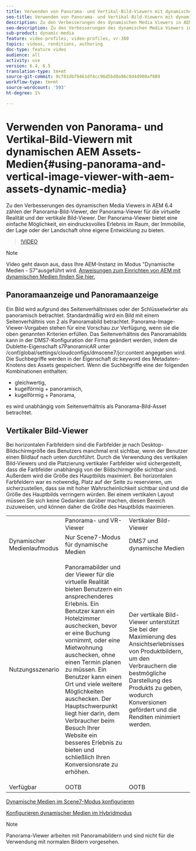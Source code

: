 ```yaml
---
title: Verwenden von Panorama- und Vertikal-Bild-Viewern mit dynamischen AEM Assets-Medien
seo-title: Verwenden von Panorama- und Vertikal-Bild-Viewern mit dynamischen AEM Assets-Medien
description: Zu den Verbesserungen des dynamischen Media Viewers in AEM 6.4 zählen der Panorama-Bild-Viewer, der Panorama-Viewer für die virtuelle Realität und der vertikale Bild-Viewer. Der Panorama-Viewer bietet eine einfache Möglichkeit, ein eindrucksvolles Erlebnis im Raum, der Immobilie, der Lage oder der Landschaft ohne eigene Entwicklung zu bieten.
seo-description: Zu den Verbesserungen des dynamischen Media Viewers in AEM 6.4 zählen der Panorama-Bild-Viewer, der Panorama-Viewer für die virtuelle Realität und der vertikale Bild-Viewer. Der Panorama-Viewer bietet eine einfache Möglichkeit, ein eindrucksvolles Erlebnis im Raum, der Immobilie, der Lage oder der Landschaft ohne eigene Entwicklung zu bieten.
sub-product: dynamic-media
feature: video-profiles, video-profiles, vr-360
topics: videos, renditions, authoring
doc-type: feature video
audience: all
activity: use
version: 6.4, 6.5
translation-type: tm+mt
source-git-commit: 9cf01dbf9461df4cc96d5bd0a96c0d4d900af089
workflow-type: tm+mt
source-wordcount: '593'
ht-degree: 1%

---
```



# Verwenden von Panorama- und Vertikal-Bild-Viewern mit dynamischen AEM Assets-Medien{#using-panorama-and-vertical-image-viewer-with-aem-assets-dynamic-media}

Zu den Verbesserungen des dynamischen Media Viewers in AEM 6.4 zählen der Panorama-Bild-Viewer, der Panorama-Viewer für die virtuelle Realität und der vertikale Bild-Viewer. Der Panorama-Viewer bietet eine einfache Möglichkeit, ein eindrucksvolles Erlebnis im Raum, der Immobilie, der Lage oder der Landschaft ohne eigene Entwicklung zu bieten.

>[!VIDEO](https://video.tv.adobe.com/v/24156/?quality=9&learn=on)

>[!NOTE]
>
>Video geht davon aus, dass Ihre AEM-Instanz im Modus &quot;Dynamische Medien - S7&quot;ausgeführt wird. [Anweisungen zum Einrichten von AEM mit dynamischen Medien finden Sie hier.](https://helpx.adobe.com/experience-manager/6-3/assets/using/config-dynamic-fp-14410.html)

## Panoramaanzeige und Panoramaanzeige

Ein Bild wird aufgrund des Seitenverhältnisses oder der Schlüsselwörter als panoramisch betrachtet. Standardmäßig wird ein Bild mit einem Seitenverhältnis von 2 als Panoramabild betrachtet. Panorama-Image-Viewer-Vorgaben stehen für eine Vorschau zur Verfügung, wenn sie die oben genannten Kriterien erfüllen. Das Seitenverhältnis des Panoramabilds kann in der DMS7-Konfiguration der Firma geändert werden, indem die Dublette-Eigenschaft s7PanoramicAR unter /conf/global/settings/cloudconfigs/dmscene7/jcr:content angegeben wird. Die Suchbegriffe werden in der Eigenschaft dc:keyword des Metadaten-Knotens des Assets gespeichert. Wenn die Suchbegriffe eine der folgenden Kombinationen enthalten:

* gleichwertig,
* kugelförmig + panoramisch,
* kugelförmig + Panorama,

es wird unabhängig vom Seitenverhältnis als Panorama-Bild-Asset betrachtet.

## Vertikaler Bild-Viewer

Bei horizontalen Farbfeldern sind die Farbfelder je nach Desktop-Bildschirmgröße des Benutzers manchmal erst sichtbar, wenn der Benutzer einen Bildlauf nach unten durchführt. Durch die Verwendung des vertikalen Bild-Viewers und die Platzierung vertikaler Farbfelder wird sichergestellt, dass die Farbfelder unabhängig von der Bildschirmgröße sichtbar sind. Außerdem wird die Größe des Hauptbilds maximiert. Bei horizontalen Farbfeldern war es notwendig, Platz auf der Seite zu reservieren, um sicherzustellen, dass sie mit hoher Wahrscheinlichkeit sichtbar sind und die Größe des Hauptbilds verringern würden. Bei einem vertikalen Layout müssen Sie sich keine Gedanken darüber machen, diesen Bereich zuzuweisen, und können daher die Größe des Hauptbilds maximieren.

<table> 
 <tbody>
  <tr>
   <td> </td>
   <td>Panorama- und VR-Viewer</td>
   <td>Vertikaler Bild-Viewer</td>
  </tr>
  <tr>
   <td>Dynamischer Medienlaufmodus</td>
   <td>Nur Scene7-Modus für dynamische Medien</td>
   <td>DMS7 und dynamische Medien</td>
  </tr>
  <tr>
   <td>Nutzungsszenario      </td>
   <td><p>Panoramabilder und der Viewer für die virtuelle Realität bieten Benutzern ein ansprechenderes Erlebnis. Ein Benutzer kann ein Hotelzimmer auschecken, bevor er eine Buchung vornimmt, oder eine Mietwohnung auschecken, ohne einen Termin planen zu müssen. Ein Benutzer kann einen Ort und viele weitere Möglichkeiten auschecken. Der Hauptschwerpunkt liegt hier darin, dem Verbraucher beim Besuch Ihrer Website ein besseres Erlebnis zu bieten und schließlich Ihren Konversionsrate zu erhöhen.</p> <p> </p> </td> 
   <td><p>Der vertikale Bild-Viewer unterstützt Sie bei der Maximierung des Ansichtserlebnisses von Produktbildern, um den Verbrauchern die bestmögliche Darstellung des Produkts zu geben, wodurch Konversionen gefördert und die Renditen minimiert werden.</p> <p> </p> </td>
  </tr>
  <tr>
   <td>Verfügbar </td>
   <td>OOTB</td>
   <td>OOTB</td>
  </tr>
 </tbody>
</table>

[Dynamische Medien im Scene7-Modus konfigurieren](https://helpx.adobe.com/experience-manager/6-5/assets/using/config-dms7.html)

[Konfigurieren dynamischer Medien im Hybridmodus](https://helpx.adobe.com/de/experience-manager/6-5/assets/using/config-dynamic.html)

>[!NOTE]
>
>Panorama-Viewer arbeiten mit Panoramabildern und sind nicht für die Verwendung mit normalen Bildern vorgesehen.
